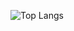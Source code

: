 ![Top Langs](https://github-readme-stats.vercel.app/api/top-langs/?username=MariosGeorgiades&layout=compact)
